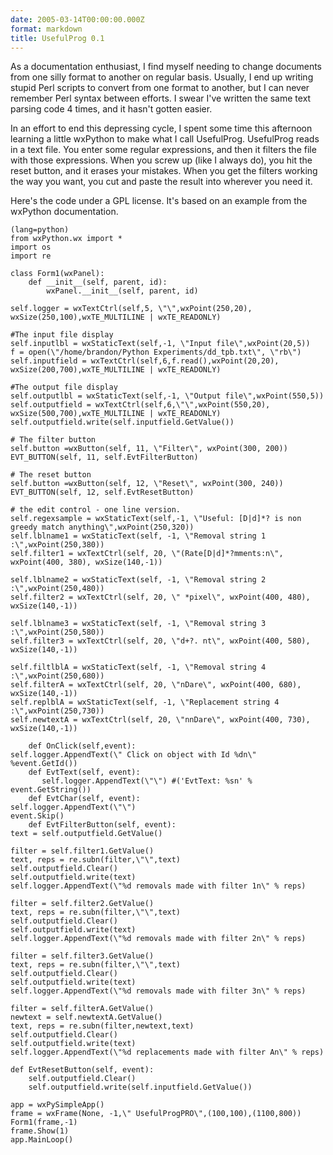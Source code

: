 ```yaml
---
date: 2005-03-14T00:00:00.000Z
format: markdown
title: UsefulProg 0.1
---
```


As a documentation enthusiast, I find myself needing to change documents from one silly format to another on regular basis. Usually, I end up writing stupid Perl scripts to convert from one format to another, but I can never remember Perl syntax between efforts. I swear I've written the same text parsing code 4 times, and it hasn't gotten easier.

In an effort to end this depressing cycle, I spent some time this afternoon learning a little wxPython to make what I call UsefulProg.  UsefulProg reads in a text file. You enter some regular expressions, and then it filters the file with those expressions. When you screw up (like I always do), you hit the reset button, and it erases your mistakes. When you get the filters working the way you want, you cut and paste the result into wherever you need it.

Here's the code under a GPL license. It's based on an example from the wxPython documentation.

```
(lang=python)
from wxPython.wx import *
import os
import re

class Form1(wxPanel):
    def __init__(self, parent, id):
        wxPanel.__init__(self, parent, id)
 
self.logger = wxTextCtrl(self,5, \"\",wxPoint(250,20), wxSize(250,100),wxTE_MULTILINE | wxTE_READONLY)
 
#The input file display
self.inputlbl = wxStaticText(self,-1, \"Input file\",wxPoint(20,5))
f = open(\"/home/brandon/Python Experiments/dd_tpb.txt\", \"rb\")
self.inputfield = wxTextCtrl(self,6,f.read(),wxPoint(20,20), wxSize(200,700),wxTE_MULTILINE | wxTE_READONLY)

#The output file display
self.outputlbl = wxStaticText(self,-1, \"Output file\",wxPoint(550,5))
self.outputfield = wxTextCtrl(self,6,\"\",wxPoint(550,20), wxSize(500,700),wxTE_MULTILINE | wxTE_READONLY)
self.outputfield.write(self.inputfield.GetValue())

# The filter button
self.button =wxButton(self, 11, \"Filter\", wxPoint(300, 200))
EVT_BUTTON(self, 11, self.EvtFilterButton)

# The reset button
self.button =wxButton(self, 12, \"Reset\", wxPoint(300, 240))
EVT_BUTTON(self, 12, self.EvtResetButton)

# the edit control - one line version.
self.regexsample = wxStaticText(self,-1, \"Useful: [D|d]*? is non greedy match anything\",wxPoint(250,320))
self.lblname1 = wxStaticText(self, -1, \"Removal string 1 :\",wxPoint(250,380))
self.filter1 = wxTextCtrl(self, 20, \"(Rate[D|d]*?mments:n\", wxPoint(400, 380), wxSize(140,-1))

self.lblname2 = wxStaticText(self, -1, \"Removal string 2 :\",wxPoint(250,480))
self.filter2 = wxTextCtrl(self, 20, \" *pixel\", wxPoint(400, 480), wxSize(140,-1))

self.lblname3 = wxStaticText(self, -1, \"Removal string 3 :\",wxPoint(250,580))
self.filter3 = wxTextCtrl(self, 20, \"d+?. nt\", wxPoint(400, 580), wxSize(140,-1))

self.filtlblA = wxStaticText(self, -1, \"Removal string 4 :\",wxPoint(250,680))
self.filterA = wxTextCtrl(self, 20, \"nDare\", wxPoint(400, 680), wxSize(140,-1))
self.replblA = wxStaticText(self, -1, \"Replacement string 4 :\",wxPoint(250,730))
self.newtextA = wxTextCtrl(self, 20, \"nnDare\", wxPoint(400, 730), wxSize(140,-1))

    def OnClick(self,event):
self.logger.AppendText(\" Click on object with Id %dn\" %event.GetId())
    def EvtText(self, event):
       self.logger.AppendText(\"\") #('EvtText: %sn' % event.GetString())
    def EvtChar(self, event):
self.logger.AppendText(\"\")
event.Skip()
    def EvtFilterButton(self, event):
text = self.outputfield.GetValue()
 
filter = self.filter1.GetValue()
text, reps = re.subn(filter,\"\",text)
self.outputfield.Clear()
self.outputfield.write(text)
self.logger.AppendText(\"%d removals made with filter 1n\" % reps)
 
filter = self.filter2.GetValue()
text, reps = re.subn(filter,\"\",text)
self.outputfield.Clear()
self.outputfield.write(text)
self.logger.AppendText(\"%d removals made with filter 2n\" % reps)
 
filter = self.filter3.GetValue()
text, reps = re.subn(filter,\"\",text)
self.outputfield.Clear()
self.outputfield.write(text)
self.logger.AppendText(\"%d removals made with filter 3n\" % reps)
 
filter = self.filterA.GetValue()
newtext = self.newtextA.GetValue()
text, reps = re.subn(filter,newtext,text)
self.outputfield.Clear()
self.outputfield.write(text)
self.logger.AppendText(\"%d replacements made with filter An\" % reps)        
 
def EvtResetButton(self, event):
    self.outputfield.Clear()
    self.outputfield.write(self.inputfield.GetValue())
 
app = wxPySimpleApp()
frame = wxFrame(None, -1,\" UsefulProgPRO\",(100,100),(1100,800))
Form1(frame,-1)
frame.Show(1)
app.MainLoop()

```
